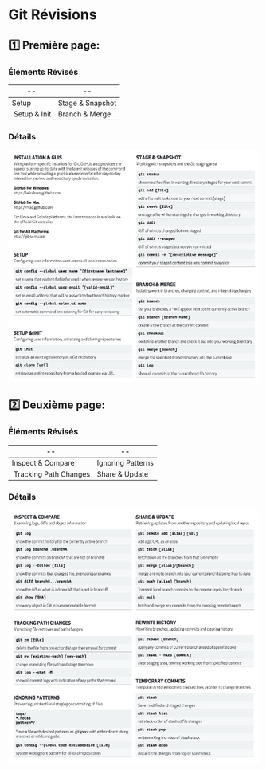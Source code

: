 # Git Révisions

## :one: Première page:


### Éléments Révisés

| --               |  --               |
|------------------|-------------------|
| Setup            | Stage & Snapshot  |
| Setup & Init     | Branch & Merge    |

### Détails

![image](images/page1.png)

## :two: Deuxième page:

### Éléments Révisés

| --                    |  --               |
|-----------------------|-------------------|
| Inspect & Compare     | Ignoring Patterns |
| Tracking Path Changes | Share & Update    |

### Détails

![image](images/page2.png)
